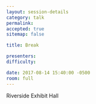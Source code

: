 ```yaml
---
layout: session-details
category: talk
permalink:
accepted: true
sitemap: false

title: Break

presenters:
difficulty:

date: 2017-08-14 15:40:00 -0500
room: full
---
```

Riverside Exhibit Hall
